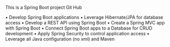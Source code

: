 This is a Spring Boot project Git Hub 

• Develop Spring Boot applications
• Leverage Hibernate/JPA for database access
• Develop a REST API using Spring Boot
• Create a Spring MVC app with Spring Boot
• Connect Spring Boot apps to a Database for CRUD development
• Apply Spring Security to control application access
• Leverage all Java configuration (no xml) and Maven